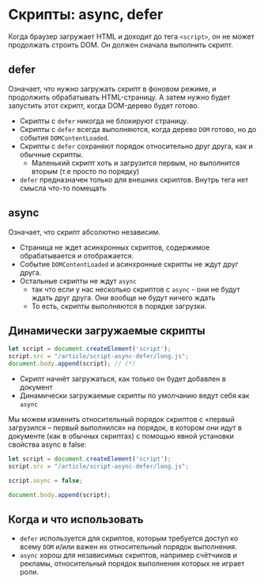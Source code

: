 # Скрипты: async, defer

Когда браузер загружает HTML и доходит до тега `<script>`, 
он не может продолжать строить DOM. Он должен сначала выполнить скрипт.

## defer

Означает, что нужно загружать скрипт в фоновом режиме, и продолжить обрабатывать
HTML-страницу. А затем нужно будет запустить этот скрипт, когда DOM-дерево будет готово.

- Скрипты с `defer` никогда не блокируют страницу.
- Скрипты с `defer` всегда выполняются, когда дерево `DOM` готово, 
  но до события `DOMContentLoaded`.
- Скрипты с `defer` сохраняют порядок относительно друг друга, как и обычные скрипты.
  - Маленький скрипт хоть и загрузится первым, но выполнится вторым (т.е просто по порядку)
- `defer` предназначен только для внешних скриптов. Внутрь тега нет смысла что-то помещать

## async

Означает, что скрипт абсолютно независим.

- Страница не ждет асинхронных скриптов, содержимое обрабатывается и отображается.
- Событие `DOMContentLoaded` и асинхронные скрипты не ждут друг друга.
- Остальные скрипты не ждут `async`
  - так что если у нас несколько скриптов с `async` - они не будут ждать друг друга. Они вообще не будут ничего ждать
  - То есть, скрипты выполняются в порядке загрузки.

## Динамически загружаемые скрипты

```js
let script = document.createElement('script');
script.src = "/article/script-async-defer/long.js";
document.body.append(script); // (*)
```

- Скрипт начнёт загружаться, как только он будет добавлен в документ
- Динамически загружаемые скрипты по умолчанию ведут себя как `async`

Мы можем изменить относительный порядок скриптов с «первый загрузился – первый выполнился» на порядок, в котором они идут в документе (как в обычных скриптах) с помощью явной установки свойства async в false:

```js
let script = document.createElement('script');
script.src = "/article/script-async-defer/long.js";

script.async = false;

document.body.append(script);
```

## Когда и что использовать

- `defer` используется для скриптов, которым требуется доступ ко всему `DOM` и/или важен их относительный порядок выполнения.
- `async` хорош для независимых скриптов, например счётчиков и рекламы, относительный порядок выполнения которых не играет роли.